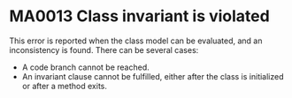 # MA0013 Class invariant is violated

This error is reported when the class model can be evaluated, and an inconsistency is found. There can be several cases:

+ A code branch cannot be reached.
+ An invariant clause cannot be fulfilled, either after the class is initialized or after a method exits.

